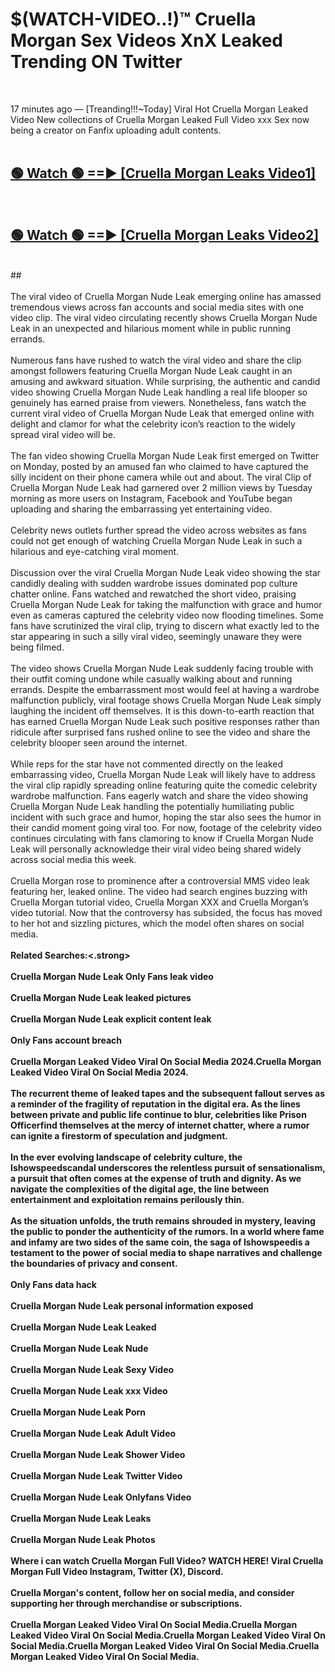 # $(WATCH-VIDEO..!)™ Cruella Morgan Sex Videos XnX Leaked Trending ON Twitter<br>
<br>

17 minutes ago — [Treanding!!!~Today] Viral Hot Cruella Morgan Leaked Video New collections of Cruella Morgan Leaked Full Video xxx Sex now being a creator on Fanfix uploading adult contents.
<br>
 <br>

##  <a href="https://best2vid.blogspot.com?title=Cruella_Morgan">🟢 Watch 🟢 ==► [Cruella Morgan Leaks Video1]</a><br>
  <br>

##  <a href="https://best2vid.blogspot.com?title=Cruella_Morgan">🟢 Watch 🟢 ==► [Cruella Morgan Leaks Video2]</a><br>
  <br>
  ##
  <br>
  <br>
The viral video of Cruella Morgan Nude Leak emerging online has amassed tremendous views across fan accounts and social media sites with one video clip. The viral video circulating recently shows Cruella Morgan Nude Leak in an unexpected and hilarious moment while in public running errands.
<br><br>
Numerous fans have rushed to watch the viral video and share the clip amongst followers featuring Cruella Morgan Nude Leak caught in an amusing and awkward situation. While surprising, the authentic and candid video showing Cruella Morgan Nude Leak handling a real life blooper so genuinely has earned praise from viewers. Nonetheless, fans watch the current viral video of Cruella Morgan Nude Leak that emerged online with delight and clamor for what the celebrity icon’s reaction to the widely spread viral video will be.
<br><br>
The fan video showing Cruella Morgan Nude Leak first emerged on Twitter on Monday, posted by an amused fan who claimed to have captured the silly incident on their phone camera while out and about. The viral Clip of Cruella Morgan Nude Leak had garnered over 2 million views by Tuesday morning as more users on Instagram, Facebook and YouTube began uploading and sharing the embarrassing yet entertaining video.
<br><br>
Celebrity news outlets further spread the video across websites as fans could not get enough of watching Cruella Morgan Nude Leak in such a hilarious and eye-catching viral moment.
<br><br>
Discussion over the viral Cruella Morgan Nude Leak video showing the star candidly dealing with sudden wardrobe issues dominated pop culture chatter online. Fans watched and rewatched the short video, praising Cruella Morgan Nude Leak for taking the malfunction with grace and humor even as cameras captured the celebrity video now flooding timelines. Some fans have scrutinized the viral clip, trying to discern what exactly led to the star appearing in such a silly viral video, seemingly unaware they were being filmed.
<br><br>
The video shows Cruella Morgan Nude Leak suddenly facing trouble with their outfit coming undone while casually walking about and running errands. Despite the embarrassment most would feel at having a wardrobe malfunction publicly, viral footage shows Cruella Morgan Nude Leak simply laughing the incident off themselves. It is this down-to-earth reaction that has earned Cruella Morgan Nude Leak such positive responses rather than ridicule after surprised fans rushed online to see the video and share the celebrity blooper seen around the internet.
<br><br>
While reps for the star have not commented directly on the leaked embarrassing video, Cruella Morgan Nude Leak will likely have to address the viral clip rapidly spreading online featuring quite the comedic celebrity wardrobe malfunction. Fans eagerly watch and share the video showing Cruella Morgan Nude Leak handling the potentially humiliating public incident with such grace and humor, hoping the star also sees the humor in their candid moment going viral too. For now, footage of the celebrity video continues circulating with fans clamoring to know if Cruella Morgan Nude Leak will personally acknowledge their viral video being shared widely across social media this week.
<br><br>
Cruella Morgan rose to prominence after a controversial MMS video leak featuring her, leaked online. The video had search engines buzzing with Cruella Morgan tutorial video, Cruella Morgan XXX and Cruella Morgan’s video tutorial. Now that the controversy has subsided, the focus has moved to her hot and sizzling pictures, which the model often shares on social media.
<br><br>
<strong>Related Searches:<.strong>
<br><br>
Cruella Morgan Nude Leak Only Fans leak video
<br><br>
Cruella Morgan Nude Leak leaked pictures
<br><br>
Cruella Morgan Nude Leak explicit content leak
<br><br>
Only Fans account breach
<br><br>
Cruella Morgan Leaked Video Viral On Social Media 2024.Cruella Morgan Leaked Video Viral On Social Media 2024.
<br><br>
The recurrent theme of leaked tapes and the subsequent fallout serves as a reminder of the fragility of reputation in the digital era. As the lines between private and public life continue to blur, celebrities like Prison Officerfind themselves at the mercy of internet chatter, where a rumor can ignite a firestorm of speculation and judgment.
<br><br>
In the ever evolving landscape of celebrity culture, the Ishowspeedscandal underscores the relentless pursuit of sensationalism, a pursuit that often comes at the expense of truth and dignity. As we navigate the complexities of the digital age, the line between entertainment and exploitation remains perilously thin.
<br><br>
As the situation unfolds, the truth remains shrouded in mystery, leaving the public to ponder the authenticity of the rumors. In a world where fame and infamy are two sides of the same coin, the saga of Ishowspeedis a testament to the power of social media to shape narratives and challenge the boundaries of privacy and consent.
<br><br>
Only Fans data hack
<br><br>
Cruella Morgan Nude Leak personal information exposed
<br><br>
Cruella Morgan Nude Leak Leaked
<br><br>
Cruella Morgan Nude Leak Nude
<br><br>
Cruella Morgan Nude Leak Sexy Video
<br><br>
Cruella Morgan Nude Leak xxx Video
<br><br>
Cruella Morgan Nude Leak Porn
<br><br>
Cruella Morgan Nude Leak Adult Video
<br><br>
Cruella Morgan Nude Leak Shower Video
<br><br>
Cruella Morgan Nude Leak Twitter Video
<br><br>
Cruella Morgan Nude Leak Onlyfans Video
<br><br>
Cruella Morgan Nude Leak Leaks
<br><br>
Cruella Morgan Nude Leak Photos
<br><br>
Where i can watch Cruella Morgan Full Video? WATCH HERE! Viral Cruella Morgan Full Video Instagram, Twitter (X), Discord.
<br><br>
Cruella Morgan's content, follow her on social media, and consider supporting her through merchandise or subscriptions.
<br><br>
Cruella Morgan Leaked Video Viral On Social Media.Cruella Morgan Leaked Video Viral On Social Media.Cruella Morgan Leaked Video Viral On Social Media.Cruella Morgan Leaked Video Viral On Social Media.Cruella Morgan Leaked Video Viral On Social Media.